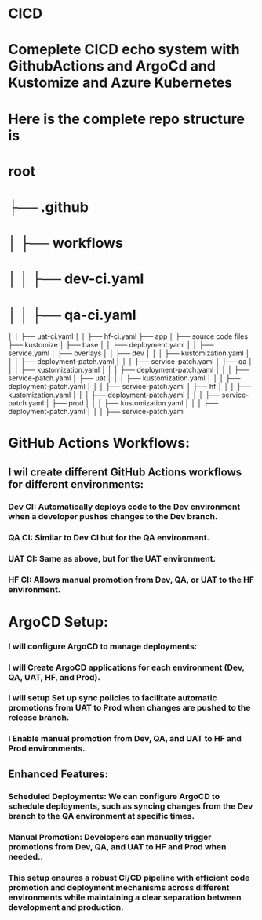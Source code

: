 # CICD
# Comeplete CICD echo system with GithubActions and ArgoCd and Kustomize and Azure Kubernetes
# Here is the complete repo structure is 
# root
# ├── .github
# │   ├── workflows
# │   │   ├── dev-ci.yaml
# │   │   ├── qa-ci.yaml
│   │   ├── uat-ci.yaml
│   │   ├── hf-ci.yaml
├── app
│   ├── source code files
├── kustomize
│   ├── base
│   │   ├── deployment.yaml
│   │   ├── service.yaml
│   ├── overlays
│   │   ├── dev
│   │   │   ├── kustomization.yaml
│   │   │   ├── deployment-patch.yaml
│   │   │   ├── service-patch.yaml
│   ├── qa
│   │   │   ├── kustomization.yaml
│   │   │   ├── deployment-patch.yaml
│   │   │   ├── service-patch.yaml
│   ├── uat
│   │   │   ├── kustomization.yaml
│   │   │   ├── deployment-patch.yaml
│   │   │   ├── service-patch.yaml
│   ├── hf
│   │   │   ├── kustomization.yaml
│   │   │   ├── deployment-patch.yaml
│   │   │   ├── service-patch.yaml
│   ├── prod
│   │   │   ├── kustomization.yaml
│   │   │   ├── deployment-patch.yaml
│   │   │   ├── service-patch.yaml


# GitHub Actions Workflows:

## I wil create different GitHub Actions workflows for different environments:

### Dev CI: Automatically deploys code to the Dev environment when a developer pushes changes to the Dev branch.
### QA CI: Similar to Dev CI but for the QA environment.
### UAT CI: Same as above, but for the UAT environment.
### HF CI: Allows manual promotion from Dev, QA, or UAT to the HF environment.

# ArgoCD Setup:

### I will configure ArgoCD to manage deployments:

### I will Create ArgoCD applications for each environment (Dev, QA, UAT, HF, and Prod).
### I will setup Set up sync policies to facilitate automatic promotions from UAT to Prod when changes are pushed to the release branch.
### I Enable manual promotion from Dev, QA, and UAT to HF and Prod environments.
## Enhanced Features:

### Scheduled Deployments: We can configure ArgoCD to schedule deployments, such as syncing changes from the Dev branch to the QA environment at specific times.
### Manual Promotion: Developers can manually trigger promotions from Dev, QA, and UAT to HF and Prod when needed..
### This setup ensures a robust CI/CD pipeline with efficient code promotion and deployment mechanisms across different environments while maintaining a clear separation between development and production.
